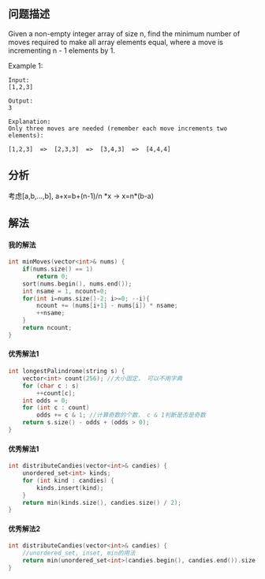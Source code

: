 ## 问题描述

Given a non-empty integer array of size n, find the minimum number of moves required to make all array elements equal, where a move is incrementing n - 1 elements by 1.

Example 1:
```
Input:
[1,2,3]

Output:
3

Explanation:
Only three moves are needed (remember each move increments two elements):

[1,2,3]  =>  [2,3,3]  =>  [3,4,3]  =>  [4,4,4] 
```

## 分析
考虑[a,b,...,b], a+x=b+(n-1)/n \*x -> x=n*(b-a)

## 解法

#### 我的解法
```cpp
int minMoves(vector<int>& nums) {
    if(nums.size() == 1)
        return 0;
    sort(nums.begin(), nums.end());
    int nsame = 1, ncount=0;
    for(int i=nums.size()-2; i>=0; --i){
        ncount += (nums[i+1] - nums[i]) * nsame;
        ++nsame;
    }
    return ncount;
}
```
#### 优秀解法1
```cpp
int longestPalindrome(string s) {
    vector<int> count(256); //大小固定， 可以不用字典
    for (char c : s)
        ++count[c];
    int odds = 0;
    for (int c : count)
        odds += c & 1; //计算奇数的个数， c & 1判断是否是奇数
    return s.size() - odds + (odds > 0);
}
```

#### 优秀解法1
```cpp
int distributeCandies(vector<int>& candies) {
    unordered_set<int> kinds;
    for (int kind : candies) {
        kinds.insert(kind);
    }
    return min(kinds.size(), candies.size() / 2);
}
```

#### 优秀解法2
```cpp
int distributeCandies(vector<int>& candies) { 
    //unordered_set, inset, min的用法
    return min(unordered_set<int>(candies.begin(), candies.end()).size(), candies.size() / 2);
}
```